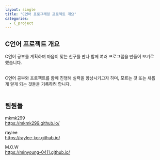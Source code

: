 ```yaml
---
layout: single
title: "C언어 프로그래밍 프로젝트 개요"
categories:
  - C_project
---
```


## C언어 프로젝트 개요
C언어 공부를 계획하며 마음이 맞는 친구를 만나 함께 여러 프로그램을 만들어 보기로 했습니다.
<br> <br>

C언어 공부와 프로젝트를 함께 진행해 실력을 향상시키고자 하며, 모르는 것 또는 새롭게 알게 되는 것들을 기록하려 합니다.
<br> <br>

## 팀원들
mkmk299   
<https://mkmk299.github.io/>   

raylee   
<https://raylee-kor.github.io/>   

M.O.W   
<https://minyoung-0411.github.io/>   
